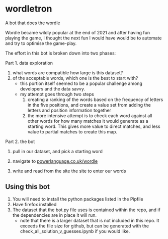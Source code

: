 # wordletron

A bot that does the wordle

Wordle became wildly popular at the end of 2021 and after having fun playing the game,  I thought the next fun I would have would be to automate and try to optimise the game-play.

The effort in this bot is broken down into two phases:

Part 1. data exploration
1. what words are compatible how large is this dataset?
2. of the acceptable words, which one is the best to start with?
    * this portion itself seemed to be a popular challenge among developers and the data savvy.
    * my attempt goes through two steps
        1. creating a ranking of the words based on the frequency of letters in the five positions, and create a value set from adding the letters and position information together
        2. the more intensive attempt is to check each word against all other words for how many matches it would generate as a starting word. This gives more value to direct matches, and less value to partial matches to create this map. 

Part 2. the bot
1. pull in our dataset, and pick a starting word
2. navigate to [powerlanguage.co.uk/wordle](https://www.nytimes.com/games/wordle/index.html "or now https://www.nytimes.com/games/wordle/index.html")

3. write and read from the site the site to enter our words


## Using this bot

1. You will need to install the python packages listed in the Pipfile
2. Have firefox installed
3. The dataset that the bot.py file uses is contained within the repo, and if the dependencies are in place it will run. 
    * note that there is a larger dataset that is not included in this repo. It exceeds the file size for github, but can be generated with the check_all_solution_v_guesses.ipynb if you would like.
